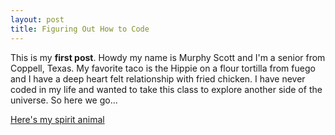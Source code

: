 ```yaml
---
layout: post
title: Figuring Out How to Code
---
```


This is my **first post**. 
Howdy my name is Murphy Scott and I'm a senior from Coppell, Texas. My favorite taco is the Hippie on a flour tortilla from fuego and I have a deep heart felt relationship with fried chicken. I have never coded in my life and wanted to take this class to explore another side of the universe. So here we go...

[Here's my spirit animal](https://www.worldwildlife.org/species/sloth)
